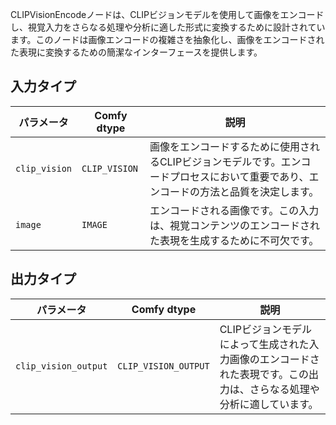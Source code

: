 CLIPVisionEncodeノードは、CLIPビジョンモデルを使用して画像をエンコードし、視覚入力をさらなる処理や分析に適した形式に変換するために設計されています。このノードは画像エンコードの複雑さを抽象化し、画像をエンコードされた表現に変換するための簡潔なインターフェースを提供します。

## 入力タイプ

| パラメータ            | Comfy dtype          | 説明 |
|----------------------|-----------------------|-------------|
| `clip_vision`        | `CLIP_VISION`        | 画像をエンコードするために使用されるCLIPビジョンモデルです。エンコードプロセスにおいて重要であり、エンコードの方法と品質を決定します。 |
| `image`              | `IMAGE`              | エンコードされる画像です。この入力は、視覚コンテンツのエンコードされた表現を生成するために不可欠です。 |

## 出力タイプ

| パラメータ             | Comfy dtype            | 説明 |
|-----------------------|------------------------|-------------|
| `clip_vision_output`  | `CLIP_VISION_OUTPUT`  | CLIPビジョンモデルによって生成された入力画像のエンコードされた表現です。この出力は、さらなる処理や分析に適しています。 |